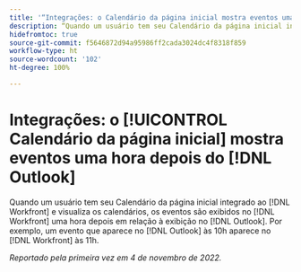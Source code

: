 ```yaml
---
title: '“Integrações: o Calendário da página inicial mostra eventos uma hora depois do Outlook”'
description: “Quando um usuário tem seu Calendário da página inicial integrado ao Workfront e visualiza os calendários, os eventos são exibidos no Workfront uma hora depois em relação à exibição no Outlook. Por exemplo, um evento que aparece no Outlook às 10h é exibido no Workfront como às 11h.
hidefromtoc: true
source-git-commit: f5646872d94a95986ff2cada3024dc4f8318f859
workflow-type: ht
source-wordcount: '102'
ht-degree: 100%

---
```



# Integrações: o [!UICONTROL Calendário da página inicial] mostra eventos uma hora depois do [!DNL Outlook]

Quando um usuário tem seu Calendário da página inicial integrado ao [!DNL Workfront] e visualiza os calendários, os eventos são exibidos no [!DNL Workfront] uma hora depois em relação à exibição no [!DNL Outlook]. Por exemplo, um evento que aparece no [!DNL Outlook] às 10h aparece no [!DNL Workfront] às 11h.

_Reportado pela primeira vez em 4 de novembro de 2022._

